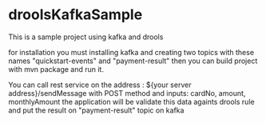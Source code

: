 # droolsKafkaSample
This is a sample project using kafka and drools

for installation you must installing kafka and creating two topics with these names "quickstart-events" and "payment-result"
then you can build project with mvn package and run it.

You can call rest service on the address : ${your server address}/sendMessage with POST method and inputs: cardNo, amount, monthlyAmount
the application will be validate this data againts drools rule and put the result on "payment-result" topic on kafka
